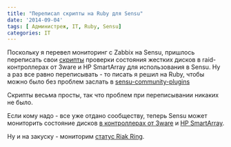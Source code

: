 ```yaml
---
title: "Переписал скрипты на Ruby для Sensu"
date: '2014-09-04'
tags: [ Администреж, IT, Ruby, Sensu]
categories: IT
---
```

Поскольку я перевел мониторинг с Zabbix на Sensu, пришлось переписать
свои [скрипты](Низкоуровневое-обнаружение-в-zabbix-ищем-диски-в-контроллере-от-3ware) проверки состояния жестких дисков в raid-контроллерах от 3ware и
HP SmartArray для использования в Sensu. Ну а раз все равно переписывать - то
писать я решил на Ruby, чтобы можно было без проблем
заслать в [sensu-community-plugins](https://github.com/sensu/sensu-community-plugins)

Скрипты весьма просты, так что проблем при переписывании никаких не было.

Если кому надо - все уже отдано сообществу, теперь Sensu может мониторить
состояние дисков [в контроллерах от 3ware](https://github.com/sensu/sensu-community-plugins/blob/master/plugins/raid/check-3ware-status.rb)
и [HP SmartArray](https://github.com/sensu/sensu-community-plugins/blob/master/plugins/raid/check-smartarray-status.rb).

Ну и на закуску - мониторим [статус Riak Ring](https://github.com/sensu/sensu-community-plugins/blob/master/plugins/riak/check-riak-ringready.rb).
